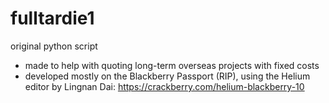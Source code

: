 # fulltardie1

original python script
- made to help with quoting long-term overseas projects with fixed costs
- developed mostly on the Blackberry Passport (RIP), using the Helium editor by Lingnan Dai: https://crackberry.com/helium-blackberry-10
